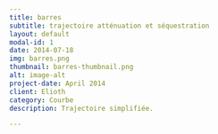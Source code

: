 ```yaml
---
title: barres
subtitle: trajectoire atténuation et séquestration
layout: default
modal-id: 1
date: 2014-07-18
img: barres.png
thumbnail: barres-thumbnail.png
alt: image-alt
project-date: April 2014
client: Elioth
category: Courbe
description: Trajectoire simplifiée.

---
```

